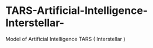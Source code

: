 # TARS-Artificial-Intelligence-Interstellar-
Model of Artificial Intelligence TARS ( Interstellar )
